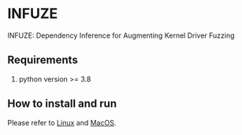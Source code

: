 # INFUZE
INFUZE: Dependency Inference for Augmenting Kernel Driver Fuzzing

## Requirements

1. python version >= 3.8

## How to install and run
Please refer to [Linux](linux.md) and [MacOS](macos.md).
